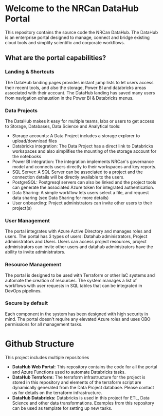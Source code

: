 
# Welcome to the NRCan DataHub Portal

This repository contains the source code the NRCan DataHub. The DataHub is an enterprise portal designed to manage, connect and bridge existing cloud tools and simplify scientific and corporate workflows.

## What are the portal capabilities?

### Landing & Shortcuts

The DataHub landing pages provides instant jump lists to let users access their recent tools, and also the storage, Power BI and databricks areas associated with their account. The DataHub landing has saved many users from navigation exhaustion in the Power BI & Databricks menus.

### Data Projects

The DataHub makes it easy for multiple teams, labs or users to get access to Storage, Databases, Data Science and Analytical tools:

- Storage accounts: A Data Project includes a storage explorer to upload/download files
- Databricks integration: The Data Project has a direct link to Databricks workspaces and also simplifies the mounting of the storage account for the notebooks
- Power BI integration: The integration implements NRCan's governance model and connects users directly to their workspaces and key reports.
- SQL Server: A SQL Server can be associated to a project and the connection details will be directly available to the users.
- PostgreSQL: Postgresql servers can also be linked and the project tools can generate the associated Azure token for integrated authentication.
- Data Sharing: A simple workflow lets users select a file, and request data sharing (see Data Sharing for more details)
- User onboarding: Project administrators can invite other users to their project(s)

### User Management

The portal integrates with Azure Active Directory and manages roles and users. The portal has 3 types of users: Datahub administrators, Project administrators and Users. Users can access project resources, project administrators can invite other users and datahub administrators have the ability to invite administrators.

### Resource Management

The portal is designed to be used with Terraform or other IaC systems and automate the creation of resources. The system manages a list of workflows with user requests in SQL tables that can be integrated in DevOps pipelines. 

### Secure by default

Each component in the system has been designed with high security in mind. The portal doesn't require any elevated Azure roles and uses OBO permissions for all management tasks.



# Github Structure

This project includes multiple repositories
- **DataHub Web Portal:** This repository contains the code for all the portal and Azure Functions used to automate Databricks tasks.
- **DataHub Terraform:** The terraform infrastructure for the project is stored in this repository and elements of the terraform script are dynamically generated from the Data Project database. Please contact us for details on the terraform infrastructure.
- **DataHub Databricks:** Databricks is used in this project for ETL, Data Science and other data transformations. Examples from this repository can be used as template for setting up new tasks.



